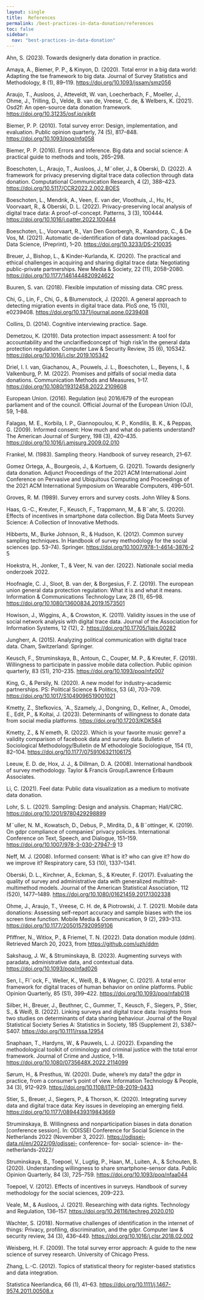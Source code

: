 ```yaml
---
layout: single
title:  References
permalink: /best-practices-in-data-donation/references
toc: false
sidebar:
  nav: "best-practices-in-data-donation"
---
```


Ahn, S. (2023). Towards designerly data donation in practice.

Amaya, A., Biemer, P. P., & Kinyon, D. (2020). Total error in a big data world: Adapting the tse framework to big data. Journal of Survey Statistics and Methodology, 8 (1), 89–119. https://doi.org/10.1093/jssam/smz056

Araujo, T., Ausloos, J., Atteveldt, W. van, Loecherbach, F., Moeller, J., Ohme, J., Trilling, D., Velde, B. van de, Vreese, C. de, & Welbers, K. (2021). Osd2f: An open-source data donation framework. https://doi.org/10.31235/osf.io/xjk6t

Biemer, P. P. (2010). Total survey error: Design, implementation, and evaluation. Public opinion quarterly, 74 (5), 817–848. https://doi.org/10.1093/poq/nfq058

Biemer, P. P. (2016). Errors and inference. Big data and social science: A practical guide to methods and tools, 265–298.

Boeschoten, L., Araujo, T., Ausloos, J., M¨oller, J., & Oberski, D. (2022). A framework for privacy preserving digital trace data collection through data donation. Computational Communication Research, 4 (2), 388–423. https://doi.org/10.5117/CCR2022.2.002.BOES

Boeschoten, L., Mendrik, A., Veen, E. van der, Vloothuis, J., Hu, H., Voorvaart, R., & Oberski, D. L. (2022). Privacy-preserving local analysis of digital trace data: A proof-of-concept. Patterns, 3 (3), 100444. https://doi.org/10.1016/j.patter.2022.100444

Boeschoten, L., Voorvaart, R., Van Den Goorbergh, R., Kaandorp, C., & De Vos, M. (2021). Automatic de-identification of data download packages. Data Science, (Preprint), 1–20. https://doi.org/10.3233/DS-210035

Breuer, J., Bishop, L., & Kinder-Kurlanda, K. (2020). The practical and ethical challenges in acquiring and sharing digital trace data: Negotiating public-private partnerships. New Media & Society, 22 (11), 2058–2080. https://doi.org/10.1177/1461444820924622

Buuren, S. van. (2018). Flexible imputation of missing data. CRC press.

Chi, G., Lin, F., Chi, G., & Blumenstock, J. (2020). A general approach to detecting migration events in digital trace data. PloS one, 15 (10), e0239408. https://doi.org/10.1371/journal.pone.0239408

Collins, D. (2014). Cognitive interviewing practice. Sage.

Demetzou, K. (2019). Data protection impact assessment: A tool for accountability and the unclarifiedconcept of ‘high risk’in the general data protection regulation. Computer Law & Security Review, 35 (6), 105342. https://doi.org/10.1016/j.clsr.2019.105342

Driel, I. I. van, Giachanou, A., Pouwels, J. L., Boeschoten, L., Beyens, I., & Valkenburg, P. M. (2022). Promises and pitfalls of social media data donations. Communication Methods and Measures, 1–17. https://doi.org/10.1080/19312458.2022.2109608

European Union. (2016). Regulation (eu) 2016/679 of the european parliament and of the council. Official Journal of the European Union (OJ), 59, 1–88.

Falagas, M. E., Korbila, I. P., Giannopoulou, K. P., Kondilis, B. K., & Peppas, G. (2009). Informed consent: How much and what do patients understand? The American Journal of Surgery, 198 (3), 420–435. https://doi.org/10.1016/j.amjsurg.2009.02.010

Frankel, M. (1983). Sampling theory. Handbook of survey research, 21–67.

Gomez Ortega, A., Bourgeois, J., & Kortuem, G. (2021). Towards designerly data donation. Adjunct Proceedings of the 2021 ACM International Joint Conference on Pervasive and Ubiquitous Computing and Proceedings of the 2021 ACM International Symposium on Wearable Computers, 496–501.

Groves, R. M. (1989). Survey errors and survey costs. John Wiley & Sons.

Haas, G.-C., Kreuter, F., Keusch, F., Trappmann, M., & B¨ahr, S. (2020). Effects of incentives in smartphone data collection. Big Data Meets Survey Science: A Collection of Innovative
Methods.

Hibberts, M., Burke Johnson, R., & Hudson, K. (2012). Common survey sampling techniques. In Handbook of survey methodology for the social sciences (pp. 53–74). Springer. https://doi.org/10.1007/978-1-4614-3876-2 5

Hoekstra, H., Jonker, T., & Veer, N. van der. (2022). Nationale social media onderzoek 2022.

Hoofnagle, C. J., Sloot, B. van der, & Borgesius, F. Z. (2019). The european union general data protection regulation: What it is and what it means. Information & Communications Technology Law, 28 (1), 65–98. https://doi.org/10.1080/13600834.2019.1573501


Howison, J., Wiggins, A., & Crowston, K. (2011). Validity issues in the use of social network analysis with digital trace data. Journal of the Association for Information Systems, 12 (12), 2. https://doi.org/10.17705/1jais.00282

Jungherr, A. (2015). Analyzing political communication with digital trace data. Cham, Switzerland: Springer.

Keusch, F., Struminskaya, B., Antoun, C., Couper, M. P., & Kreuter, F. (2019). Willingness to participate in passive mobile data collection. Public opinion quarterly, 83 (S1), 210–235. https://doi.org/10.1093/poq/nfz007

King, G., & Persily, N. (2020). A new model for industry–academic partnerships. PS: Political Science & Politics, 53 (4), 703–709. https://doi.org/10.1017/S1049096519001021

Kmetty, Z., Stefkovics, ´A., Szamely, J., Dongning, D., Kellner, A., Omodei, E., Edit, P., & Koltai, J. (2023). Determinants of willingness to donate data from social media platforms. https://doi.org/10.17203/KDK584

Kmetty, Z., & N´emeth, R. (2022). Which is your favorite music genre? a validity comparison of facebook data and survey data. Bulletin of Sociological Methodology/Bulletin de M´ethodologie Sociologique, 154 (1), 82–104. https://doi.org/10.1177/0759106321106175

Leeuw, E. D. de, Hox, J. J., & Dillman, D. A. (2008). International handbook of survey methodology. Taylor & Francis Group/Lawrence Erlbaum Associates.

Li, C. (2021). Feel data: Public data visualization as a medium to motivate data donation.

Lohr, S. L. (2021). Sampling: Design and analysis. Chapman; Hall/CRC. https://doi.org/10.1201/9780429298899

M¨uller, N. M., Kowatsch, D., Debus, P., Mirdita, D., & B¨ottinger, K. (2019). On gdpr compliance of companies’ privacy policies. International Conference on Text, Speech, and Dialogue, 151–159. https://doi.org/10.1007/978-3-030-27947-9 13

Neff, M. J. (2008). Informed consent: What is it? who can give it? how do we improve it? Respiratory care, 53 (10), 1337–1341.

Oberski, D. L., Kirchner, A., Eckman, S., & Kreuter, F. (2017). Evaluating the quality of survey and administrative data with generalized multitrait-multimethod models. Journal of the American Statistical Association, 112 (520), 1477–1489. https://doi.org/10.1080/01621459.2017.1302338

Ohme, J., Araujo, T., Vreese, C. H. de, & Piotrowski, J. T. (2021). Mobile data donations: Assessing self-report accuracy and sample biases with the ios screen time function. Mobile Media & Communication, 9 (2), 293–313. https://doi.org/10.1177/2050157920959106

Pfiffner, N., Witlox, P., & Friemel, T. N. (2022). Data donation module (ddm). Retrieved March 20, 2023, from https://github.com/uzh/ddm

Sakshaug, J. W., & Struminskaya, B. (2023). Augmenting surveys with paradata, administrative data, and contextual data. https://doi.org/10.1093/poq/nfad026

Sen, I., Fl¨ock, F., Weller, K., Weiß, B., & Wagner, C. (2021). A total error framework for digital traces of human behavior on online platforms. Public Opinion Quarterly, 85 (S1), 399–422. https://doi.org/10.1093/poq/nfab018

Silber, H., Breuer, J., Beuthner, C., Gummer, T., Keusch, F., Siegers, P., Stier, S., & Weiß, B. (2022). Linking surveys and digital trace data: Insights from two studies on determinants of data sharing behaviour. Journal of the Royal Statistical Society Series A: Statistics in Society, 185 (Supplement 2), S387–S407. https://doi.org/10.1111/rssa.12954

Snaphaan, T., Hardyns, W., & Pauwels, L. J. (2022). Expanding the methodological toolkit of criminology and criminal justice with the total error framework. Journal of Crime and Justice, 1–18. https://doi.org/10.1080/0735648X.2022.2114099

Sørum, H., & Presthus, W. (2020). Dude, where’s my data? the gdpr in practice, from a consumer’s point of view. Information Technology & People, 34 (3), 912–929. https://doi.org/10.1108/ITP-08-2019-0433

Stier, S., Breuer, J., Siegers, P., & Thorson, K. (2020). Integrating survey data and digital trace data: Key issues in developing an emerging field. https://doi.org/10.1177/0894439319843669

Struminskaya, B. Willingness and nonparticipation biases in data donation [conference session]. In: ODISSEI Conference for Social Science in the Netherlands 2022 (November 3, 2022). https://odissei-data.nl/en/2022/09/odissei- conference- for- social- science- in- the- netherlands-2022/

Struminskaya, B., Toepoel, V., Lugtig, P., Haan, M., Luiten, A., & Schouten, B. (2020). Understanding willingness to share smartphone-sensor data. Public Opinion Quarterly, 84 (3), 725–759. https://doi.org/10.1093/poq/nfaa044

Toepoel, V. (2012). Effects of incentives in surveys. Handbook of survey methodology for the social sciences, 209–223.

Veale, M., & Ausloos, J. (2021). Researching with data rights. Technology and Regulation, 136–157. https://doi.org/10.26116/techreg.2020.010

Wachter, S. (2018). Normative challenges of identification in the internet of things: Privacy, profiling, discrimination, and the gdpr. Computer law & security review, 34 (3), 436–449. https://doi.org/10.1016/j.clsr.2018.02.002

Weisberg, H. F. (2009). The total survey error approach: A guide to the new science of survey research. University of Chicago Press.

Zhang, L.-C. (2012). Topics of statistical theory for register-based statistics and data integration.

Statistica Neerlandica, 66 (1), 41–63. https://doi.org/10.1111/j.1467-9574.2011.00508.x